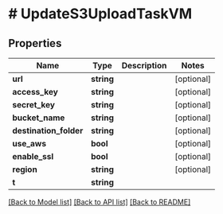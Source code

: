 # # UpdateS3UploadTaskVM

## Properties

Name | Type | Description | Notes
------------ | ------------- | ------------- | -------------
**url** | **string** |  | [optional]
**access_key** | **string** |  | [optional]
**secret_key** | **string** |  | [optional]
**bucket_name** | **string** |  | [optional]
**destination_folder** | **string** |  | [optional]
**use_aws** | **bool** |  | [optional]
**enable_ssl** | **bool** |  | [optional]
**region** | **string** |  | [optional]
**t** | **string** |  |

[[Back to Model list]](../../README.md#models) [[Back to API list]](../../README.md#endpoints) [[Back to README]](../../README.md)
